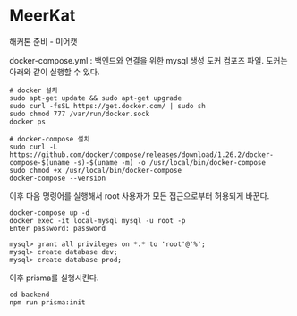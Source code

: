 # MeerKat
해커톤 준비 - 미어캣

docker-compose.yml : 백엔드와 연결을 위한 mysql 생성 도커 컴포즈 파일. 도커는 아래와 같이 실행할 수 있다.
```
# docker 설치
sudo apt-get update && sudo apt-get upgrade
sudo curl -fsSL https://get.docker.com/ | sudo sh
sudo chmod 777 /var/run/docker.sock
docker ps

# docker-compose 설치
sudo curl -L https://github.com/docker/compose/releases/download/1.26.2/docker-compose-$(uname -s)-$(uname -m) -o /usr/local/bin/docker-compose
sudo chmod +x /usr/local/bin/docker-compose
docker-compose --version 
```

이후 다음 명령어를 실행해서 root 사용자가 모든 접근으로부터 허용되게 바꾼다.
```
docker-compose up -d
docker exec -it local-mysql mysql -u root -p
Enter password: password

mysql> grant all privileges on *.* to 'root'@'%';
mysql> create database dev;
mysql> create database prod;
```

이후 prisma를 실행시킨다.
```
cd backend
npm run prisma:init
```